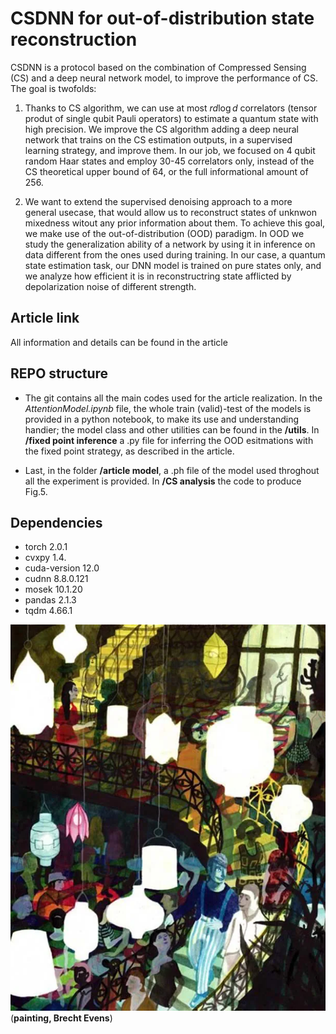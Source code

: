 # CSDNN for out-of-distribution state reconstruction


CSDNN is a protocol based on the combination of Compressed Sensing (CS) and a deep neural network model, to improve the performance of CS. The goal is twofolds:

1. Thanks to CS algorithm, we can use at most $r d\log d$ correlators (tensor produt of single qubit Pauli operators) to estimate a quantum state with high precision. We improve the CS algorithm adding a deep neural network that trains on the CS estimation outputs, in a supervised learning strategy, and improve them. In our job, we focused on 4 qubit random Haar states and employ 30-45 correlators only, instead of the CS theoretical upper bound of 64, or the full informational amount of 256.

2. We want to extend the supervised denoising approach to a more general usecase, that would allow us to reconstruct states of unknwon mixedness witout any prior information about them. To achieve this goal, we make use of the out-of-distribution (OOD) paradigm. In OOD we study the generalization ability of a network by using it in inference on data different from the ones used during training. In our case, a quantum state estimation task, our DNN model is trained on pure states only, and we analyze how efficient it is in reconstructring state afflicted by depolarization noise of different strength.

## Article link

All information and details can be found in the article []()

## REPO structure
- The git contains all the main codes used for the article realization. In the _AttentionModel.ipynb_ file, the whole train (valid)-test of the models is provided in a python notebook, to make its use and understanding handier; the model class and other utilities can be found in the **/utils**. In **/fixed point inference** a .py file for inferring the OOD esitmations with the fixed point strategy, as described in the article.

 - Last, in the folder **/article model**, a .ph file of the model used throghout all the experiment is provided. In **/CS analysis** the code to produce Fig.5. 


## Dependencies

- torch 2.0.1
- cvxpy  1.4.
- cuda-version 12.0          
- cudnn   8.8.0.121
- mosek  10.1.20
- pandas 2.1.3
- tqdm  4.66.1

![image](/background/br.png)
(**painting, Brecht Evens**)